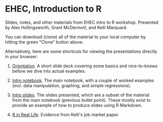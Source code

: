 # EHEC, Introduction to R

Slides, notes, and other materials from EHEC intro to R workshop. Presented by Alex Hollingsworth, Grant McDermott, and Kelli Marquard.

You can download (clone) all of the material to your local computer by hitting the green "Clone" button above.

Alternatively, here are some shortcuts for viewing the presentations directly in your browser:

1. [Orientation](https://raw.githack.com/hollina/ehec-intro-to-r/master/orientation/orientation.html). A short slide deck covering some basics and nice-to-knows before we dive into actual examples.

2. [Intro notebook](https://raw.githack.com/hollina/ehec-intro-to-r/master/notes/introduction-notes.html). The main notebook, with a couple of worked examples (incl. data manipulation, graphing, and simple regressions).

3. [Intro slides](https://raw.githack.com/hollina/ehec-intro-to-r/master/notes/introduction-slides.html). The slides presented, which are a subset of the material from the main notebook (previous bullet point). These mostly exist to provide an example of how to produce slides using R Markdown.

4. [R in Real Life](https://raw.githack.com/hollina/ehec-intro-to-r/master/kelli/EHEC_R.pdf). Evidence from Kelli's job market paper.
